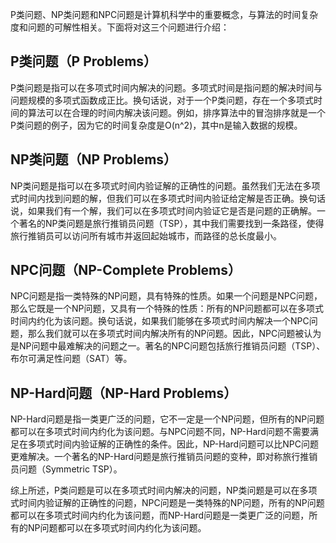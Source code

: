 P类问题、NP类问题和NPC问题是计算机科学中的重要概念，与算法的时间复杂度和问题的可解性相关。下面将对这三个问题进行介绍：

## P类问题（P Problems）
P类问题是指可以在多项式时间内解决的问题。多项式时间是指问题的解决时间与问题规模的多项式函数成正比。换句话说，对于一个P类问题，存在一个多项式时间的算法可以在合理的时间内解决该问题。例如，排序算法中的冒泡排序就是一个P类问题的例子，因为它的时间复杂度是O(n^2)，其中n是输入数据的规模。

## NP类问题（NP Problems）
NP类问题是指可以在多项式时间内验证解的正确性的问题。虽然我们无法在多项式时间内找到问题的解，但我们可以在多项式时间内验证给定解是否正确。换句话说，如果我们有一个解，我们可以在多项式时间内验证它是否是问题的正确解。一个著名的NP类问题是旅行推销员问题（TSP），其中我们需要找到一条路径，使得旅行推销员可以访问所有城市并返回起始城市，而路径的总长度最小。

## NPC问题（NP-Complete Problems）
NPC问题是指一类特殊的NP问题，具有特殊的性质。如果一个问题是NPC问题，那么它既是一个NP问题，又具有一个特殊的性质：所有的NP问题都可以在多项式时间内约化为该问题。换句话说，如果我们能够在多项式时间内解决一个NPC问题，那么我们就可以在多项式时间内解决所有的NP问题。因此，NPC问题被认为是NP问题中最难解决的问题之一。著名的NPC问题包括旅行推销员问题（TSP）、布尔可满足性问题（SAT）等。

## NP-Hard问题（NP-Hard Problems）
NP-Hard问题是指一类更广泛的问题，它不一定是一个NP问题，但所有的NP问题都可以在多项式时间内约化为该问题。与NPC问题不同，NP-Hard问题不需要满足在多项式时间内验证解的正确性的条件。因此，NP-Hard问题可以比NPC问题更难解决。一个著名的NP-Hard问题是旅行推销员问题的变种，即对称旅行推销员问题（Symmetric TSP）。

综上所述，P类问题是可以在多项式时间内解决的问题，NP类问题是可以在多项式时间内验证解的正确性的问题，NPC问题是一类特殊的NP问题，所有的NP问题都可以在多项式时间内约化为该问题，而NP-Hard问题是一类更广泛的问题，所有的NP问题都可以在多项式时间内约化为该问题。
